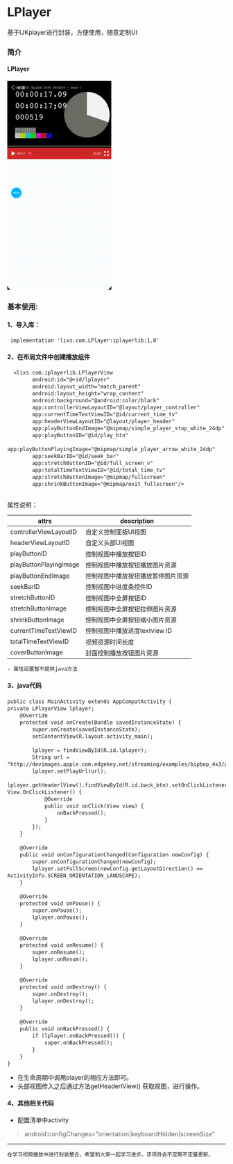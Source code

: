 # LPlayer
基于IJKplayer进行封装，方便使用，随意定制UI
### 简介
#### LPlayer 
![image](https://github.com/teddyisme/LPlayer/blob/master/something/git.gif)

### 基本使用:
#### 1、导入库：
 
     implementation 'lixs.com.LPlayer:iplayerlib:1.0'
    
 #### 2、在布局文件中创建播放组件   
``` 
  <lixs.com.iplayerlib.LPlayerView
        android:id="@+id/lplayer"
        android:layout_width="match_parent"
        android:layout_height="wrap_content"
        android:background="@android:color/black"
        app:controllerViewLayoutID="@layout/player_controller"
        app:currentTimeTextViewID="@id/current_time_tv"
        app:headerViewLayoutID="@layout/player_header"
        app:playButtonEndImage="@mipmap/simple_player_stop_white_24dp"
        app:playButtonID="@id/play_btn"
        app:playButtonPlayingImage="@mipmap/simple_player_arrow_white_24dp"
        app:seekBarID="@id/seek_bar"
        app:stretchButtonID="@id/full_screen_v"
        app:totalTimeTextViewID="@id/total_time_tv"
        app:stretchButtonImage="@mipmap/fullscreen"
        app:shrinkButtonImage="@mipmap/exit_fullscreen"/>
        
```
   属性说明：
   

attrs | description
---|---
controllerViewLayoutID | 自定义控制面板UI视图
headerViewLayoutID | 自定义头部UI视图
playButtonID | 控制视图中播放按钮ID
playButtonPlayingImage | 控制视图中播放按钮播放图片资源
playButtonEndImage | 控制视图中播放按钮播放暂停图片资源
seekBarID|控制视图中进度条控件ID
stretchButtonID|控制视图中全屏按钮ID
stretchButtonImage|控制视图中全屏按钮拉伸图片资源
shrinkButtonImage|控制视图中全屏按钮缩小图片资源
currentTimeTextViewID|控制视图中播放进度textview ID
totalTimeTextViewID|视频资源时间长度
coverButtonImage|封面控制播放按钮图片资源
```
- 属性设置暂不提供java方法
```
#### 3、java代码
```
public class MainActivity extends AppCompatActivity {
private LPlayerView lplayer;
    @Override
    protected void onCreate(Bundle savedInstanceState) {
        super.onCreate(savedInstanceState);
        setContentView(R.layout.activity_main);

        lplayer = findViewById(R.id.lplayer);
        String url = "http://devimages.apple.com.edgekey.net/streaming/examples/bipbop_4x3/gear3/prog_index.m3u8";
        lplayer.setPlayUrl(url);
        lplayer.getHeaderlView().findViewById(R.id.back_btn).setOnClickListener(new View.OnClickListener() {
            @Override
            public void onClick(View view) {
                onBackPressed();
            }
        });
    }

    @Override
    public void onConfigurationChanged(Configuration newConfig) {
        super.onConfigurationChanged(newConfig);
        lplayer.setFullScreen(newConfig.getLayoutDirection() == ActivityInfo.SCREEN_ORIENTATION_LANDSCAPE);
    }

    @Override
    protected void onPause() {
        super.onPause();
        lplayer.onPause();
    }

    @Override
    protected void onResume() {
        super.onResume();
        lplayer.onResum();
    }

    @Override
    protected void onDestroy() {
        super.onDestroy();
        lplayer.onDestroy();
    }

    @Override
    public void onBackPressed() {
        if (lplayer.onBackPressed()) {
            super.onBackPressed();
        }
    }
}
```
- 在生命周期中调用player的相应方法即可。
- 头部视图传入之后通过方法getHeaderlView() 获取视图，进行操作。

#### 4、其他相关代码 
- 配置清单中activity
> android:configChanges="orientation|keyboardHidden|screenSize"

  

---
    在学习视频播放中进行封装整合，希望和大家一起学习进步。该项目会不定期不定量更新。

